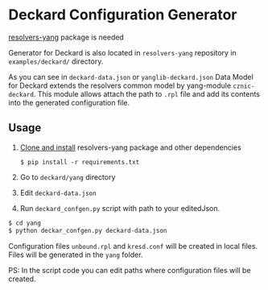 # Deckard Configuration Generator

[resolvers-yang](https://gitlab.labs.nic.cz/labs/resolvers-yang) package is needed

Generator for Deckard is also located in `resolvers-yang` repository in `examples/deckard/` directory. 

As you can see in `deckard-data.json` or `yanglib-deckard.json` Data Model for Deckard extends the resolvers common model by yang-module `cznic-deckard`. This module allows attach the path to `.rpl` file and add its contents into the generated configuration file.

## Usage
1. [Clone and install](https://gitlab.labs.nic.cz/labs/resolvers-yang) resolvers-yang package and other dependencies
 
    ```
    $ pip install -r requirements.txt
    ```

1. Go to `deckard/yang` directory
1. Edit `deckard-data.json`
1. Run `deckard_confgen.py` script with path to your editedJson.

```bash
$ cd yang
$ python deckar_confgen.py deckard-data.json
```
Configuration files `unbound.rpl` and `kresd.conf` will be created in local files. Files will be generated in the `yang` folder.

PS: In the script code you can edit paths where configuration files will be created.
